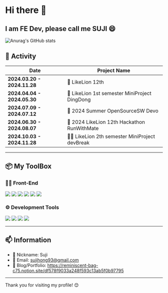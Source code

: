 # Hi there 👋  
## I am FE Dev, please call me SUJI 😄  
![Anurag's GitHub stats](https://github-readme-stats.vercel.app/api?username=NorangSuji&theme=graywhite&show_icons=true)
## 📌 Activity
| **Date**                     | **Project Name**                |
|------------------------------|---------------------------------|
| **2024.03.20 - 2024.11.28**  | 🦁 LikeLion 12th |
| **2024.04.04 - 2024.05.30**  | 🔔 LikeLion 1st semester MiniProject DingDong |
| **2024.07.09 - 2024.07.12**  | 📝 2024 Summer OpenSourceSW Devo |
| **2024.06.30 - 2024.08.07**	 | 👟 2024 LikeLion 12th Hackathon RunWithMate |
| **2024.10.03 - 2024.11.28**	 | 👩‍💻 LikeLion 2th semester MiniProject devBreak |
---

## 📦 My ToolBox

### 👩‍💻 Front-End
  <img src="https://img.shields.io/badge/HTML-E34F26?style=flat&logo=html5&logoColor=white"> <img src="https://img.shields.io/badge/JavaScript-F7DF1E?style=flat&logo=javascript&logoColor=white"> <img src="https://img.shields.io/badge/CSS-1572B6?style=flat&logo=css3&logoColor=white"> <img src="https://img.shields.io/badge/React-61DAFB?style=flat&logo=react&logoColor=white"> <img src="https://img.shields.io/badge/styled-components-DB7093?style=flat&logo=styled-components&logoColor=white"> <img src="https://img.shields.io/badge/vite-646CFF?style=flat&logo=vite&logoColor=white">


### ⚙️ Development Tools
 <img src="https://img.shields.io/badge/GitHub-181717?style=flat&logo=github&logoColor=white"> <img src="https://img.shields.io/badge/Notion-000?style=flat&logo=notion&logoColor=white"> <img src="https://img.shields.io/badge/Figma-F24E1E?style=flat&logo=figma&logoColor=white"> <img src="https://img.shields.io/badge/discord-5865F2?style=flat&logo=discord&logoColor=white">

---

## 📫 Information
- 🙂 Nickname: Suji
- 💌 Email: sujihong93@gmail.com
- 📒 Blog/Portfolio: https://reminiscent-bag-c75.notion.site/df578f9033a248f593c13ab5f0b97795
---

Thank you for visiting my profile! 😊
